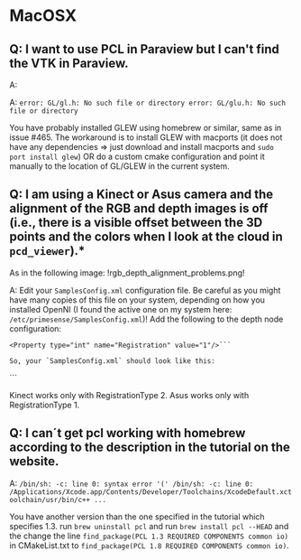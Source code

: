 # MacOSX

## Q: I want to use PCL in Paraview but I can't find the VTK in Paraview.

A:


A:
`error: GL/gl.h: No such file or directory
error: GL/glu.h: No such file or directory`

You have probably installed GLEW using homebrew or similar, same as in issue #465.
The workaround is to install GLEW with macports (it does not have any dependencies => just download and install macports and `sudo port install glew`) OR do a custom cmake configuration and point it manually to the location of GL/GLEW in the current system.


## Q: I am using a Kinect or Asus camera and the alignment of the RGB and depth images is off (i.e., there is a visible offset between the 3D points and the colors when I look at the cloud in `pcd_viewer`).*
As in the following image:
!rgb_depth_alignment_problems.png!

A:
Edit your `SamplesConfig.xml` configuration file. Be careful as you might have many copies of this file on your system, depending on how you installed OpenNI (I found the active one on my system here: `/etc/primesense/SamplesConfig.xml`)!
Add the following to the depth node configuration:
```<Property type="int" name="RegistrationType" value="2"/>
<Property type="int" name="Registration" value="1"/>```

So, your `SamplesConfig.xml` should look like this:

```
<OpenNI>
  <Licenses>
  </Licenses>
  <Log writeToConsole="true" writeToFile="false">
    <LogLevel value="1"/>
      <Masks>
        <Mask name="ALL" on="true"/>
      </Masks>
      <Dumps>
      </Dumps>
  </Log>
  <ProductionNodes>
    <Node type="Depth" name="Dept##>
      <Configuration>
        <Property type="int" name="RegistrationType" value="2"/>
        <Property type="int" name="Registration" value="1"/>
      </Configuration>
    </Node>
    <Node type="Image" name="Image1" stopOnError="false">
      <Configuration>
      </Configuration>
    </Node>
  </ProductionNodes>
</OpenNI>
```

Kinect works only with RegistrationType 2.
Asus works only with RegistrationType 1.

## Q: I can´t get pcl working with homebrew according to the description in the tutorial on the website.


A:
`/bin/sh: -c: line 0: syntax error '('
/bin/sh: -c: line 0: /Applications/Xcode.app/Contents/Developer/Toolchains/XcodeDefault.xctoolchain/usr/bin/c++ ...`


You have another version than the one specified in the tutorial which specifies
1.3. run `brew uninstall pcl` and run `brew install pcl --HEAD` and the change
the line `find_package(PCL 1.3 REQUIRED COMPONENTS common io)` in CMakeList.txt
to `find_package(PCL 1.8 REQUIRED COMPONENTS common io)`.